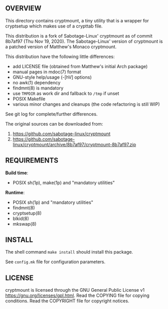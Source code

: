 OVERVIEW
--------
This directory contains cryptmount, a tiny utility that is a wrapper
for cryptsetup which makes use of a crypttab file.

This distribution is a fork of Sabotage-Linux' cryptmount as of commit
8b7af97 (Thu Nov 19, 2020).  The Sabotage-Linux' version of cryptmount
is a patched version of Matthew's Monaco cryptmount.

This distribution have the following little differences:
- add LICENSE file (obtained from Matthew's initial Arch package)
- manual pages in mdoc(7) format
- GNU-style help/usage (-[hV] options)
- no awk(1) dependency
- findmnt(8) is mandatory
- use `TMPDIR` as work dir and fallback to `/tmp` if unset
- POSIX Makefile
- various minor changes and cleanups (the code refactoring is still WIP)

See git log for complete/further differences.

The original sources can be downloaded from:
1. https://github.com/sabotage-linux/cryptmount
2. https://github.com/sabotage-linux/cryptmount/archive/8b7af97/cryptmount-8b7af97.zip


REQUIREMENTS
------------
**Build time**:
- POSIX sh(1p), make(1p) and "mandatory utilities"

**Runtime**:
- POSIX sh(1p) and "mandatory utilities"
- findmnt(8)
- cryptsetup(8)
- blkid(8)
- mkswap(8)


INSTALL
-------
The shell command `make install` should install this package.

See `config.mk` file for configuration parameters.


LICENSE
-------
cryptmount is licensed through the GNU General Public License v1
<https://gnu.org/licenses/gpl.html>.
Read the COPYING file for copying conditions.
Read the COPYRIGHT file for copyright notices.
